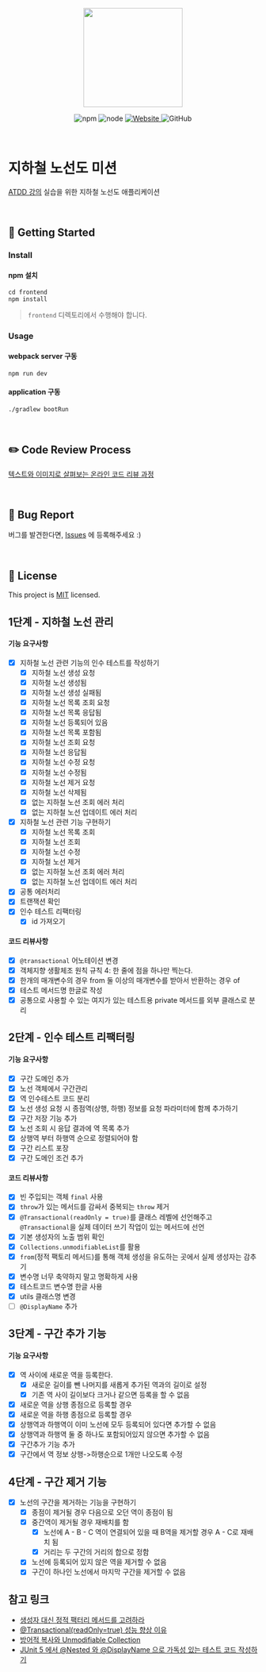 <p align="center">
    <img width="200px;" src="https://raw.githubusercontent.com/woowacourse/atdd-subway-admin-frontend/master/images/main_logo.png"/>
</p>
<p align="center">
  <img alt="npm" src="https://img.shields.io/badge/npm-%3E%3D%205.5.0-blue">
  <img alt="node" src="https://img.shields.io/badge/node-%3E%3D%209.3.0-blue">
  <a href="https://edu.nextstep.camp/c/R89PYi5H" alt="nextstep atdd">
    <img alt="Website" src="https://img.shields.io/website?url=https%3A%2F%2Fedu.nextstep.camp%2Fc%2FR89PYi5H">
  </a>
  <img alt="GitHub" src="https://img.shields.io/github/license/next-step/atdd-subway-admin">
</p>

<br>

# 지하철 노선도 미션
[ATDD 강의](https://edu.nextstep.camp/c/R89PYi5H) 실습을 위한 지하철 노선도 애플리케이션

<br>

## 🚀 Getting Started

### Install
#### npm 설치
```
cd frontend
npm install
```
> `frontend` 디렉토리에서 수행해야 합니다.

### Usage
#### webpack server 구동
```
npm run dev
```
#### application 구동
```
./gradlew bootRun
```
<br>

## ✏️ Code Review Process
[텍스트와 이미지로 살펴보는 온라인 코드 리뷰 과정](https://github.com/next-step/nextstep-docs/tree/master/codereview)

<br>

## 🐞 Bug Report

버그를 발견한다면, [Issues](https://github.com/next-step/atdd-subway-admin/issues) 에 등록해주세요 :)

<br>

## 📝 License

This project is [MIT](https://github.com/next-step/atdd-subway-admin/blob/master/LICENSE.md) licensed.

## 1단계 - 지하철 노선 관리
#### 기능 요구사항
- [X] 지하철 노선 관련 기능의 인수 테스트를 작성하기
    - [X] 지하철 노선 생성 요청
    - [X] 지하철 노선 생성됨
    - [X] 지하철 노선 생성 실패됨
    - [X] 지하철 노선 목록 조회 요청
    - [X] 지하철 노선 목록 응답됨
    - [X] 지하철 노선 등록되어 있음
    - [X] 지하철 노선 목록 포함됨
    - [X] 지하철 노선 조회 요청
    - [X] 지하철 노선 응답됨
    - [X] 지하철 노선 수정 요청
    - [X] 지하철 노선 수정됨
    - [X] 지하철 노선 제거 요청
    - [X] 지하철 노선 삭제됨
    - [X] 없는 지하철 노선 조회 에러 처리
    - [X] 없는 지하철 노선 업데이트 에러 처리
- [X] 지하철 노선 관련 기능 구현하기
    - [X] 지하철 노선 목록 조회
    - [X] 지하철 노선 조회
    - [X] 지하철 노선 수정
    - [X] 지하철 노선 제거
    - [X] 없는 지하철 노선 조회 에러 처리
    - [X] 없는 지하철 노선 업데이트 에러 처리
- [X] 공통 에러처리
- [X] 트랜잭션 확인
- [X] 인수 테스트 리팩터링
    - [X] id 가져오기

#### 코드 리뷰사항
- [X] `@transactional` 어노테이션 변경
- [X] 객체지향 생활체조 원칙 규칙 4: 한 줄에 점을 하나만 찍는다.
- [X] 한개의 매개변수의 경우 from 둘 이상의 매개변수를 받아서 반환하는 경우 of
- [X] 테스트 메서드명 한글로 작성
- [X] 공통으로 사용할 수 있는 여지가 있는 테스트용 private 메서드를 외부 클래스로 분리

## 2단계 - 인수 테스트 리팩터링
#### 기능 요구사항
- [X] 구간 도메인 추가
- [X] 노선 객체에서 구간관리
- [X] 역 인수테스트 코드 분리
- [X] 노선 생성 요청 시 종점역(상행, 하행) 정보를 요청 파라미터에 함께 추가하기
- [X] 구간 저장 기능 추가
- [X] 노선 조회 시 응답 결과에 역 목록 추가
- [X] 상행역 부터 하행역 순으로 정렬되어야 함
- [X] 구간 리스트 포장
- [X] 구간 도메인 조건 추가

#### 코드 리뷰사항
- [X] 빈 주입되는 객체 `final` 사용
- [X] `throw`가 있는 메서드를 감싸서 중복되는 `throw` 제거
- [X] `@Transactional(readOnly = true)`를 클래스 레벨에 선언해주고 `@Transactional`을 실제 데이터 쓰기 작업이 있는 메서드에 선언
- [X] 기본 생성자의 노출 범위 확인
- [X] `Collections.unmodifiableList`를 활용
- [X] `from`(정적 팩토리 메서드)를 통해 객체 생성을 유도하는 곳에서 실제 생성자는 감추기
- [X] 변수명 너무 축약하지 말고 명확하게 사용
- [X] 테스트코드 변수명 한글 사용
- [X] utils 클래스명 변경
- [ ] `@DisplayName` 추가

## 3단계 - 구간 추가 기능
#### 기능 요구사항
- [X] 역 사이에 새로운 역을 등록한다.
    - [X] 새로운 길이를 뺀 나머지를 새롭게 추가된 역과의 길이로 설정
    - [X] 기존 역 사이 길이보다 크거나 같으면 등록을 할 수 없음
- [X] 새로운 역을 상행 종점으로 등록할 경우
- [X] 새로운 역을 하행 종점으로 등록할 경우
- [X] 상행역과 하행역이 이미 노선에 모두 등록되어 있다면 추가할 수 없음
- [X] 상행역과 하행역 둘 중 하나도 포함되어있지 않으면 추가할 수 없음
- [X] 구간추가 기능 추가
- [X] 구간에서 역 정보 상행->하행순으로 1개만 나오도록 수정

## 4단계 - 구간 제거 기능
- [X] 노선의 구간을 제거하는 기능을 구현하기
    - [X] 종점이 제거될 경우 다음으로 오던 역이 종점이 됨
    - [X] 중간역이 제거될 경우 재배치를 함
        - [X] 노선에 A - B - C 역이 연결되어 있을 때 B역을 제거할 경우 A - C로 재배치 됨
        - [X] 거리는 두 구간의 거리의 합으로 정함
    - [X] 노선에 등록되어 있지 않은 역을 제거할 수 없음
    - [X] 구간이 하나인 노선에서 마지막 구간을 제거할 수 없음
     
## 참고 링크
- [생성자 대신 정적 팩터리 메서드를 고려하라](https://ssoco.tistory.com/61)
- [@Transactional(readOnly=true) 성능 향상 이유](https://willseungh0.tistory.com/75)
- [방어적 복사와 Unmodifiable Collection](https://tecoble.techcourse.co.kr/post/2021-04-26-defensive-copy-vs-unmodifiable/)
- [JUnit 5 에서 @Nested 와 @DisplayName 으로 가독성 있는 테스트 코드 작성하기](https://bcp0109.tistory.com/297)